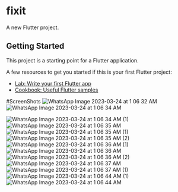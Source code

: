 # fixit

A new Flutter project.

## Getting Started

This project is a starting point for a Flutter application.

A few resources to get you started if this is your first Flutter project:

- [Lab: Write your first Flutter app](https://docs.flutter.dev/get-started/codelab)
- [Cookbook: Useful Flutter samples](https://docs.flutter.dev/cookbook)

#ScreenShots
![WhatsApp Image 2023-03-24 at 1 06 32 AM](https://user-images.githubusercontent.com/69321969/227343554-b8f85572-9cd9-4277-b703-45d8fd46f96e.jpeg) ![WhatsApp Image 2023-03-24 at 1 06 34 AM](https://user-images.githubusercontent.com/69321969/227344045-41e52b24-3693-4a07-ab18-c4acd888bf4d.jpeg)

![WhatsApp Image 2023-03-24 at 1 06 34 AM (1)](https://user-images.githubusercontent.com/69321969/227344229-45810964-37f2-49ce-a7e9-479e80677ce6.jpeg)
![WhatsApp Image 2023-03-24 at 1 06 35 AM](https://user-images.githubusercontent.com/69321969/227344404-ec28d409-b2a6-4e87-a045-68b037cc0305.jpeg)
![WhatsApp Image 2023-03-24 at 1 06 35 AM (1)](https://user-images.githubusercontent.com/69321969/227344703-dbbe1667-8985-4ceb-907c-9d88f80ae573.jpeg)
![WhatsApp Image 2023-03-24 at 1 06 35 AM (2)](https://user-images.githubusercontent.com/69321969/227344850-b08e47a1-9072-449f-9228-6a023a07d93e.jpeg)
![WhatsApp Image 2023-03-24 at 1 06 36 AM (1)](https://user-images.githubusercontent.com/69321969/227345116-1e284325-7562-4dae-8a87-da48f2ba9bae.jpeg)
![WhatsApp Image 2023-03-24 at 1 06 36 AM](https://user-images.githubusercontent.com/69321969/227345215-c6ff930a-5b87-4b48-a89d-c33cc1cd66f0.jpeg)
![WhatsApp Image 2023-03-24 at 1 06 36 AM (2)](https://user-images.githubusercontent.com/69321969/227345367-15d53b07-53eb-4530-b5b8-29a8fc940261.jpeg)
![WhatsApp Image 2023-03-24 at 1 06 37 AM](https://user-images.githubusercontent.com/69321969/227345454-379b41b8-b924-4ae8-8eff-1f03906df2ca.jpeg)
![WhatsApp Image 2023-03-24 at 1 06 37 AM (1)](https://user-images.githubusercontent.com/69321969/227345536-fc6bccfa-fa0b-4fdf-9b83-8372b5909afd.jpeg)
![WhatsApp Image 2023-03-24 at 1 06 44 AM (1)](https://user-images.githubusercontent.com/69321969/227345657-74df4a31-3615-4481-a7db-a780aff54edb.jpeg)
![WhatsApp Image 2023-03-24 at 1 06 44 AM](https://user-images.githubusercontent.com/69321969/227345782-9c41c7a4-68ed-423e-96e3-d6b9ab3589c4.jpeg)
